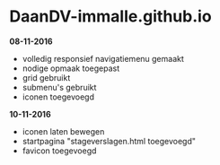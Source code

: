 # DaanDV-immalle.github.io
**08-11-2016**
- volledig responsief navigatiemenu gemaakt
- nodige opmaak toegepast
- grid gebruikt
- submenu's gebruikt
- iconen toegevoegd

**10-11-2016**
- iconen laten bewegen
- startpagina "stageverslagen.html toegevoegd"
- favicon toegevoegd
